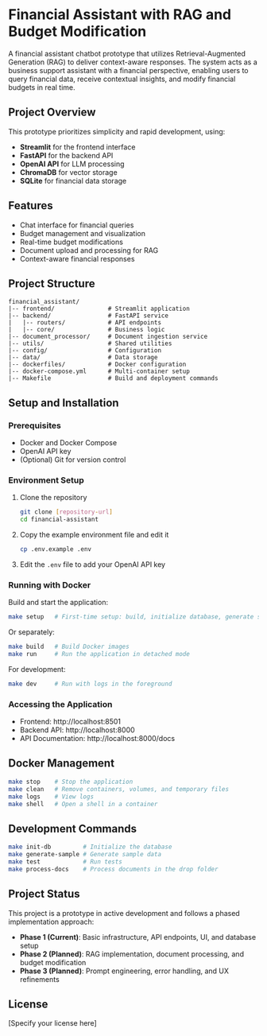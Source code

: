 # Financial Assistant with RAG and Budget Modification

A financial assistant chatbot prototype that utilizes Retrieval-Augmented Generation (RAG) to deliver context-aware responses. The system acts as a business support assistant with a financial perspective, enabling users to query financial data, receive contextual insights, and modify financial budgets in real time.

## Project Overview

This prototype prioritizes simplicity and rapid development, using:

- **Streamlit** for the frontend interface
- **FastAPI** for the backend API
- **OpenAI API** for LLM processing
- **ChromaDB** for vector storage
- **SQLite** for financial data storage

## Features

- Chat interface for financial queries
- Budget management and visualization
- Real-time budget modifications
- Document upload and processing for RAG
- Context-aware financial responses

## Project Structure

```
financial_assistant/
|-- frontend/               # Streamlit application
|-- backend/                # FastAPI service
|   |-- routers/            # API endpoints
|   |-- core/               # Business logic
|-- document_processor/     # Document ingestion service
|-- utils/                  # Shared utilities
|-- config/                 # Configuration
|-- data/                   # Data storage
|-- dockerfiles/            # Docker configuration
|-- docker-compose.yml      # Multi-container setup
|-- Makefile                # Build and deployment commands
```

## Setup and Installation

### Prerequisites

- Docker and Docker Compose
- OpenAI API key
- (Optional) Git for version control

### Environment Setup

1. Clone the repository
   ```bash
   git clone [repository-url]
   cd financial-assistant
   ```

2. Copy the example environment file and edit it
   ```bash
   cp .env.example .env
   ```

3. Edit the `.env` file to add your OpenAI API key

### Running with Docker

Build and start the application:

```bash
make setup   # First-time setup: build, initialize database, generate sample data
```

Or separately:

```bash
make build   # Build Docker images
make run     # Run the application in detached mode
```

For development:

```bash
make dev     # Run with logs in the foreground
```

### Accessing the Application

- Frontend: http://localhost:8501
- Backend API: http://localhost:8000
- API Documentation: http://localhost:8000/docs

## Docker Management

```bash
make stop    # Stop the application
make clean   # Remove containers, volumes, and temporary files
make logs    # View logs
make shell   # Open a shell in a container
```

## Development Commands

```bash
make init-db         # Initialize the database
make generate-sample # Generate sample data
make test            # Run tests
make process-docs    # Process documents in the drop folder
```

## Project Status

This project is a prototype in active development and follows a phased implementation approach:

- **Phase 1 (Current)**: Basic infrastructure, API endpoints, UI, and database setup
- **Phase 2 (Planned)**: RAG implementation, document processing, and budget modification
- **Phase 3 (Planned)**: Prompt engineering, error handling, and UX refinements

## License

[Specify your license here]